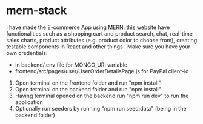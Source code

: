 # mern-stack
i have made the E-commerce App using MERN. this website have functionalities such as a shopping cart and product search,  chat, real-time sales charts, product attributes (e.g. product color to choose from), creating testable components in React and other things .
Make sure you have your own credentials:
 - in backend/.env file for MONGO_URI variable
 - frontend/src/pages/user/UserOrderDetailsPage.js for PayPal client-id

1. Open terminal on the frontend folder and run "npm install"
2. Open terminal on the backend folder and run "npm install"
3. Having terminal opened on the backend run "npm run dev" to run the application
4. Optionally run seeders by running "npm run seed:data" (being in the backend folder)
